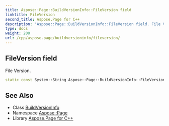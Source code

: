 ```yaml
---
title: Aspose::Page::BuildVersionInfo::FileVersion field
linktitle: FileVersion
second_title: Aspose.Page for C++
description: 'Aspose::Page::BuildVersionInfo::FileVersion field. File Version in C++.'
type: docs
weight: 200
url: /cpp/aspose.page/buildversioninfo/fileversion/
---
```

## FileVersion field


File Version.

```cpp
static const System::String Aspose::Page::BuildVersionInfo::FileVersion
```

## See Also

* Class [BuildVersionInfo](../)
* Namespace [Aspose::Page](../../)
* Library [Aspose.Page for C++](../../../)
